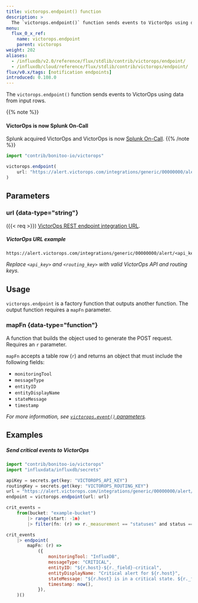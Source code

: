 ```yaml
---
title: victorops.endpoint() function
description: >
  The `victorops.endpoint()` function sends events to VictorOps using data from input rows.
menu:
  flux_0_x_ref:
    name: victorops.endpoint
    parent: victorops
weight: 202
aliases:
  - /influxdb/v2.0/reference/flux/stdlib/contrib/victorops/endpoint/
  - /influxdb/cloud/reference/flux/stdlib/contrib/victorops/endpoint/
flux/v0.x/tags: [notification endpoints]
introduced: 0.108.0
---
```


The `victorops.endpoint()` function sends events to VictorOps using data from input rows.

{{% note %}}
#### VictorOps is now Splunk On-Call
Splunk acquired VictorOps and VictorOps is now
[Splunk On-Call](https://www.splunk.com/en_us/investor-relations/acquisitions/splunk-on-call.html).
{{% /note %}}

```js
import "contrib/bonitoo-io/victorops"

victorops.endpoint(
    url: "https://alert.victorops.com/integrations/generic/00000000/alert${apiKey}/${routingKey}",
)
```

## Parameters

### url {data-type="string"}
({{< req >}})
[VictorOps REST endpoint integration URL](https://help.victorops.com/knowledge-base/rest-endpoint-integration-guide/).

##### VictorOps URL example
```
https://alert.victorops.com/integrations/generic/00000000/alert/<api_key>/<routing_key>
```

_Replace `<api_key>` and `<routing_key>` with valid VictorOps API and routing keys._

## Usage
`victorops.endpoint` is a factory function that outputs another function.
The output function requires a `mapFn` parameter.

### mapFn {data-type="function"}
A function that builds the object used to generate the POST request.
Requires an `r` parameter.

`mapFn` accepts a table row (`r`) and returns an object that must include the
following fields:

- `monitoringTool`
- `messageType`
- `entityID`
- `entityDisplayName`
- `stateMessage`
- `timestamp`

_For more information, see [`victorops.event()` parameters](/flux/v0.x/stdlib/contrib/bonitoo-io/victorops/event/#parameters)._

## Examples

##### Send critical events to VictorOps
```js
import "contrib/bonitoo-io/victorops"
import "influxdata/influxdb/secrets"

apiKey = secrets.get(key: "VICTOROPS_API_KEY")
routingKey = secrets.get(key: "VICTOROPS_ROUTING_KEY")
url = "https://alert.victorops.com/integrations/generic/00000000/alert/${apiKey}/${routingKey}"
endpoint = victorops.endpoint(url: url)

crit_events =
    from(bucket: "example-bucket")
        |> range(start: -1m)
        |> filter(fn: (r) => r._measurement == "statuses" and status == "crit")

crit_events
    |> endpoint(
        mapFn: (r) =>
            ({
                monitoringTool: "InfluxDB",
                messageType: "CRITICAL",
                entityID: "${r.host}-${r._field}-critical",
                entityDisplayName: "Critical alert for ${r.host}",
                stateMessage: "${r.host} is in a critical state. ${r._field} is ${string(v: r._value)}.",
                timestamp: now(),
            }),
    )()
```
